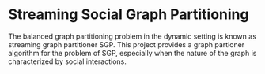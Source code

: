 # Streaming Social Graph Partitioning

The balanced graph partitioning problem in the dynamic setting is known as streaming graph partitioner SGP. This project provides a graph partioner algorithm for the problem of SGP, especially when the nature of the graph is characterized by social interactions.
